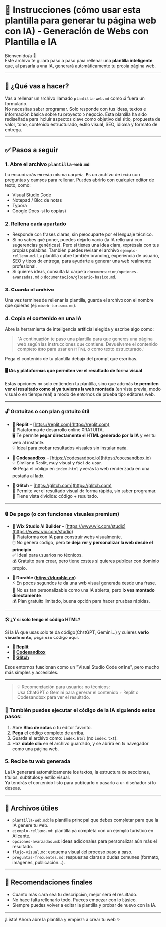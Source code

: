 # 📄 Instrucciones (cómo usar esta plantilla para generar tu página web con IA) - Generación de Webs con Plantilla e IA

Bienvenido/a 🙌  
Este archivo te guiará paso a paso para rellenar una **plantilla inteligente** que, al pasarla a una IA, generará automáticamente tu propia página web.

---

## 🧠 ¿Qué vas a hacer?

Vas a rellenar un archivo llamado `plantilla-web.md` como si fuera un formulario.  
No necesitas saber programar. Solo responde con tus ideas, textos e información básica sobre tu proyecto o negocio.
Esta plantilla ha sido rediseñada para incluir aspectos clave como objetivo del sitio, propuesta de valor, tono, contenido estructurado, estilo visual, SEO, idioma y formato de entrega.

---

## ✅ Pasos a seguir

### 1. Abre el archivo `plantilla-web.md`

Lo encontrarás en esta misma carpeta. Es un archivo de texto con preguntas y campos para rellenar. Puedes abrirlo con cualquier editor de texto, como:

- Visual Studio Code
- Notepad / Bloc de notas
- Typora
- Google Docs (si lo copias)

### 2. Rellena cada apartado

- Responde con frases claras, sin preocuparte por el lenguaje técnico.
- Si no sabes qué poner, puedes dejarlo vacío (la IA rellenará con sugerencias genéricas). Pero si tienes una idea clara, exprésala con tus propias palabras. También puedes revisar el archivo `ejemplo-relleno.md`. La plantilla cubre también branding, experiencia de usuario, SEO y tipos de entrega, para ayudarte a generar una web realmente profesional.
- Si quieres ideas, consulta la carpeta `documentacion/opciones-avanzadas.md` o `documentacion/glosario-basico.md`.

### 3. Guarda el archivo

Una vez termines de rellenar la plantilla, guarda el archivo con el nombre que quieras (ej: `miweb-turismo.md`).

### 4. Copia el contenido en una IA

Abre la herramienta de inteligencia artificial elegida y escribe algo como:

> "A continuación te paso una plantilla para que generes una página web según las instrucciones que contiene. Devuélveme el contenido completo listo para usar en HTML o como texto estructurado."

Pega el contenido de tu plantilla debajo del prompt que escribas.

#### 🖥️ IAs y plataformas que permiten ver el resultado de forma visual

Estas opciones no solo entienden tu plantilla, sino que además **te permiten ver el resultado como si ya tuvieras la web montada** (en vista previa, modo visual o en tiempo real) a modo de entornos de prueba tipo editores web.

---

### 🔓 Gratuitas o con plan gratuito útil

- **🔹 Replit** – [https://replit.com](https://replit.com)  
  🧪 Plataforma de desarrollo online GRATUITA.  
  🖥️ Te permite **pegar directamente el HTML generado por la IA** y ver tu web al instante.  
  💡 Ideal para probar resultados visuales sin instalar nada.

- **🔹 Codesandbox** – [https://codesandbox.io](https://codesandbox.io)  
  💡 Similar a Replit, muy visual y fácil de usar.  
  👁️ Pega el código en `index.html` y verás la web renderizada en una pestaña al lado.

- **🔹 Glitch** – [https://glitch.com](https://glitch.com)  
  🎨 Permite ver el resultado visual de forma rápida, sin saber programar.  
  💬 Tiene vista dividida: código + resultado.

---

### 🔒 De pago (o con funciones visuales premium)

- **🔸 Wix Studio AI Builder** – [https://www.wix.com/studio](https://www.wix.com/studio)  
  🧠 Plataforma con IA para construir webs visualmente.  
  🖱️ No genera código, pero **te deja ver y personalizar la web desde el principio**.  
  ✅ Ideal para usuarios no técnicos.  
  💰 Gratuito para crear, pero tiene costes si quieres publicar con dominio propio.

- **🔸 Durable (https://durable.co)**  
  ⚡ En pocos segundos te da una web visual generada desde una frase.  
  🔄 No es tan personalizable como una IA abierta, pero **lo ves montado directamente**.  
  💰 Plan gratuito limitado, buena opción para hacer pruebas rápidas.

---

#### 🛠️ ¿Y si solo tengo el código HTML?

Si la IA que usas solo te da código(ChatGPT, Gemini...) y quieres **verlo visualmente**, pega ese código aquí:

- **🔹 [Replit](https://replit.com)**
- **🔹 [Codesandbox](https://codesandbox.io)**
- **🔹 [Glitch](https://glitch.com)**

Esos entornos funcionan como un "Visual Studio Code online", pero mucho más simples y accesibles.

---

> 💡 Recomendación para usuarios no técnicos:  
> Usa ChatGPT o Gemini para generar el contenido + Replit o Codesandbox para ver el resultado.

### 🧠 También puedes ejecutar el código de la IA siguiendo estos pasos:

1. Abre **Bloc de notas** o tu editor favorito.  
2. **Pega** el código completo de arriba.  
3. Guarda el archivo como: `index.html` (no `index.txt`).  
4. Haz **doble clic** en el archivo guardado, y se abrirá en tu navegador como una página web.  


### 5. Recibe tu web generada

La IA generará automáticamente los textos, la estructura de secciones, títulos, subtítulos y estilo visual.  
Ya tendrás el contenido listo para publicarlo o pasarlo a un diseñador si lo deseas.

---

## 📝 Archivos útiles

- `plantilla-web.md`: la plantilla principal que debes completar para que la IA genere tu web.
- `ejemplo-relleno.md`: plantilla ya completa con un ejemplo turístico en Alicante.
- `opciones-avanzadas.md`: ideas adicionales para personalizar aún más el resultado.
- `flujo-visual.md`: esquema visual del proceso paso a paso.
- `preguntas-frecuentes.md`: respuestas claras a dudas comunes (formato, imágenes, publicación…).


---

## 🧠 Recomendaciones finales

- Cuanto más clara sea tu descripción, mejor será el resultado.
- No hace falta rellenarlo todo. Puedes empezar con lo básico.
- Siempre puedes volver a editar la plantilla y probar de nuevo con la IA.

---

¡Listo! Ahora abre la plantilla y empieza a crear tu web ✨
